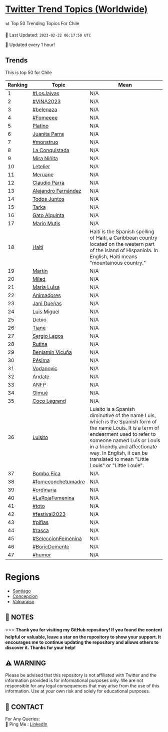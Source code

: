 [Twitter Trend Topics (Worldwide)](https://github.com/ErcinDedeoglu/Twitter-Trend-Topics)
==========


📊 Top 50 Trending Topics For Chile

📆 Last Updated: `2023-02-22 06:17:50 UTC`

🔧 Updated every 1 hour!


## Trends

This is top 50 for Chile

| Ranking | Topic | Mean |
| ------- | ------------ | ------------ |
| 1 | [#LosJaivas](http://twitter.com/search?q=%23LosJaivas) | N/A |
| 2 | [#VINA2023](http://twitter.com/search?q=%23VINA2023) | N/A |
| 3 | [#belenaza](http://twitter.com/search?q=%23belenaza) | N/A |
| 4 | [#Fomeeee](http://twitter.com/search?q=%23Fomeeee) | N/A |
| 5 | [Platino](http://twitter.com/search?q=Platino) | N/A |
| 6 | [Juanita Parra](http://twitter.com/search?q=Juanita+Parra) | N/A |
| 7 | [#monstruo](http://twitter.com/search?q=%23monstruo) | N/A |
| 8 | [La Conquistada](http://twitter.com/search?q=La+Conquistada) | N/A |
| 9 | [Mira Niñita](http://twitter.com/search?q=Mira+Ni%c3%b1ita) | N/A |
| 10 | [Letelier](http://twitter.com/search?q=Letelier) | N/A |
| 11 | [Meruane](http://twitter.com/search?q=Meruane) | N/A |
| 12 | [Claudio Parra](http://twitter.com/search?q=Claudio+Parra) | N/A |
| 13 | [Alejandro Fernández](http://twitter.com/search?q=Alejandro+Fern%c3%a1ndez) | N/A |
| 14 | [Todos Juntos](http://twitter.com/search?q=Todos+Juntos) | N/A |
| 15 | [Tarka](http://twitter.com/search?q=Tarka) | N/A |
| 16 | [Gato Alquinta](http://twitter.com/search?q=Gato+Alquinta) | N/A |
| 17 | [Mario Mutis](http://twitter.com/search?q=Mario+Mutis) | N/A |
| 18 | [Haití](http://twitter.com/search?q=Hait%c3%ad) | Haití is the Spanish spelling of Haiti, a Caribbean country located on the western part of the island of Hispaniola. In English, Haiti means "mountainous country." |
| 19 | [Martín](http://twitter.com/search?q=Mart%c3%adn) | N/A |
| 20 | [Milad](http://twitter.com/search?q=Milad) | N/A |
| 21 | [María Luisa](http://twitter.com/search?q=Mar%c3%ada+Luisa) | N/A |
| 22 | [Animadores](http://twitter.com/search?q=Animadores) | N/A |
| 23 | [Jani Dueñas](http://twitter.com/search?q=Jani+Due%c3%b1as) | N/A |
| 24 | [Luis Miguel](http://twitter.com/search?q=Luis+Miguel) | N/A |
| 25 | [Debió](http://twitter.com/search?q=Debi%c3%b3) | N/A |
| 26 | [Tiane](http://twitter.com/search?q=Tiane) | N/A |
| 27 | [Sergio Lagos](http://twitter.com/search?q=Sergio+Lagos) | N/A |
| 28 | [Rutina](http://twitter.com/search?q=Rutina) | N/A |
| 29 | [Benjamín Vicuña](http://twitter.com/search?q=Benjam%c3%adn+Vicu%c3%b1a) | N/A |
| 30 | [Pésima](http://twitter.com/search?q=P%c3%a9sima) | N/A |
| 31 | [Vodanovic](http://twitter.com/search?q=Vodanovic) | N/A |
| 32 | [Andate](http://twitter.com/search?q=Andate) | N/A |
| 33 | [ANFP](http://twitter.com/search?q=ANFP) | N/A |
| 34 | [Olmué](http://twitter.com/search?q=Olmu%c3%a9) | N/A |
| 35 | [Coco Legrand](http://twitter.com/search?q=Coco+Legrand) | N/A |
| 36 | [Luisito](http://twitter.com/search?q=Luisito) | Luisito is a Spanish diminutive of the name Luis, which is the Spanish form of the name Louis. It is a term of endearment used to refer to someone named Luis or Louis in a friendly and affectionate way. In English, it can be translated to mean "Little Louis" or "Little Louie". |
| 37 | [Bombo Fica](http://twitter.com/search?q=Bombo+Fica) | N/A |
| 38 | [#fomeconchetumadre](http://twitter.com/search?q=%23fomeconchetumadre) | N/A |
| 39 | [#ordinaria](http://twitter.com/search?q=%23ordinaria) | N/A |
| 40 | [#LaRojaFemenina](http://twitter.com/search?q=%23LaRojaFemenina) | N/A |
| 41 | [#toto](http://twitter.com/search?q=%23toto) | N/A |
| 42 | [#festival2023](http://twitter.com/search?q=%23festival2023) | N/A |
| 43 | [#pifias](http://twitter.com/search?q=%23pifias) | N/A |
| 44 | [#rasca](http://twitter.com/search?q=%23rasca) | N/A |
| 45 | [#SeleccionFemenina](http://twitter.com/search?q=%23SeleccionFemenina) | N/A |
| 46 | [#BoricDemente](http://twitter.com/search?q=%23BoricDemente) | N/A |
| 47 | [#humor](http://twitter.com/search?q=%23humor) | N/A |



# Regions

* [Santiago](</Chile/Santiago.md>)
* [Concepcion](</Chile/Concepcion.md>)
* [Valparaiso](</Chile/Valparaiso.md>)



## 📝 NOTES

⭐⭐⭐ **Thank you for visiting my GitHub repository! If you found the content helpful or valuable, leave a star on the repository to show your support. It encourages me to continue updating the repository and allows others to discover it. Thanks for your help!**


## ⚠️ WARNING

Please be advised that this repository is not affiliated with Twitter and the information provided is for informational purposes only. We are not responsible for any legal consequences that may arise from the use of this information. Use at your own risk and solely for educational purposes.


## 📨 CONTACT

 For Any Queries:  
            🏓 Ping Me : [LinkedIn](https://www.linkedin.com/in/ercindedeoglu/)
